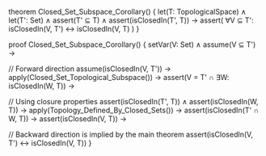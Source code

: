 theorem Closed_Set_Subspace_Corollary() {
  let(T: TopologicalSpace) ∧
  let(T': Set) ∧
  assert(T' ⊆ T) ∧
  assert(isClosedIn(T', T)) →
  assert(
    ∀V ⊆ T': isClosedIn(V, T') ↔ isClosedIn(V, T)
  )
}

proof Closed_Set_Subspace_Corollary() {
  setVar(V: Set) ∧
  assume(V ⊆ T') →
  
  // Forward direction
  assume(isClosedIn(V, T')) →
  apply(Closed_Set_Topological_Subspace()) →
  assert(V = T' ∩ ∃W: isClosedIn(W, T)) →
  
  // Using closure properties
  assert(isClosedIn(T', T)) ∧
  assert(isClosedIn(W, T)) →
  apply(Topology_Defined_By_Closed_Sets()) →
  assert(isClosedIn(T' ∩ W, T)) →
  assert(isClosedIn(V, T)) →
  
  // Backward direction is implied by the main theorem
  assert(isClosedIn(V, T') ↔ isClosedIn(V, T))
}